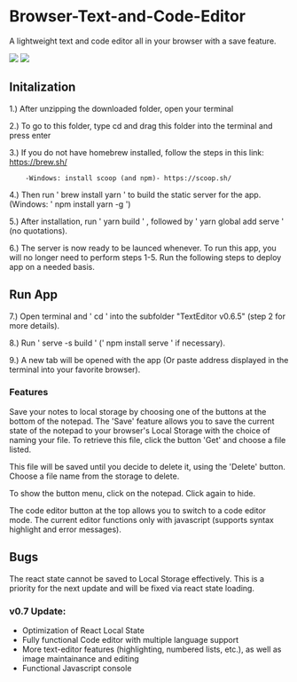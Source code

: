 # Browser-Text-and-Code-Editor
A lightweight text and code editor all in your browser with a save feature.

<img src='https://i.imgur.com/OsVAuN7.png'>

<img src='https://i.imgur.com/DdJzXNA.png'>


## Initalization

1.) After unzipping the downloaded folder, open your terminal 

2.) To go to this folder, type cd and drag this folder into the terminal and press enter

3.) If you do not have homebrew installed, follow the steps in this link:
    https://brew.sh/        
        
        -Windows: install scoop (and npm)- https://scoop.sh/
    
4.) Then run ' brew install yarn ' to build the static server for the app. (Windows: ' npm install yarn -g ')

5.) After installation, run  ' yarn build ' , followed by ' yarn global add serve ' (no quotations).
 
6.) The server is now ready to be launced whenever. To run this app, you will no longer need to perform steps 1-5. Run the following steps to deploy app on a needed basis.


## Run App

7.) Open terminal and ' cd ' into the subfolder "TextEditor v0.6.5" (step 2 for more details).

8.) Run ' serve -s build ' (' npm install serve ' if necessary).

9.) A new tab will be opened with the app (Or paste address displayed in the terminal into your favorite browser).


### Features

Save your notes to local storage by choosing one of the buttons at the bottom of the notepad. The 'Save' feature allows you to save the current state of the notepad to your browser's Local Storage with the choice of naming your file. To retrieve this file, click the button 'Get' and choose a file listed.

This file will be saved until you decide to delete it, using the 'Delete' button. Choose a file name from the storage to delete.

To show the button menu, click on the notepad. Click again to hide.

The code editor button at the top allows you to switch to a code editor mode. The current editor functions only with javascript (supports syntax highlight and error messages).


## Bugs

The react state cannot be saved to Local Storage effectively. This is a priority for the next update and will be fixed via react state loading.


### v0.7 Update:

- Optimization of React Local State
- Fully functional Code editor with multiple language support
- More text-editor features (highlighting, numbered lists, etc.), as well as image  maintainance and editing
- Functional Javascript console
